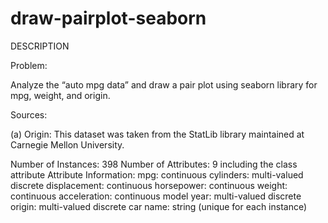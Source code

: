 # draw-pairplot-seaborn
DESCRIPTION

Problem:

Analyze the “auto mpg data” and draw a pair plot using seaborn library for mpg, weight, and origin.

Sources:

(a) Origin:  This dataset was taken from the StatLib library maintained at Carnegie Mellon University.

Number of Instances: 398
Number of Attributes: 9 including the class attribute
Attribute Information:
mpg: continuous
cylinders: multi-valued discrete
displacement: continuous
horsepower: continuous
weight: continuous
acceleration: continuous
model year: multi-valued discrete
origin: multi-valued discrete
car name: string (unique for each instance)
